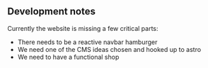 ## Development notes

Currently the website is missing a few critical parts:

-   There needs to be a reactive navbar hamburger
-   We need one of the CMS ideas chosen and hooked up to astro
-   We need to have a functional shop
